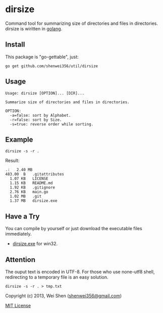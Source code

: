 dirsize
========

Command tool for summarizing size of directories and files in directories.
dirsize is wiritten in [golang](http://golang.org).

Install
-------
This package is "go-gettable", just:

    go get github.com/shenwei356/util/dirsize

Usage
-----
    
    Usage: dirsize [OPTION]... [DIR]...

    Summarize size of directories and files in directories.

    OPTION:
      -a=false: sort by Alphabet.
      -r=false: sort by Size.
      -s=true: reverse order while sorting.

Example
-------
    
    dirsize -s -r .

Result:

    .:   2.40 MB
    483.00  B	.gitattributes
      1.07 KB	LICENSE
      1.15 KB	README.md
      1.92 KB	.gitignore
      2.76 KB	main.go
      1.02 MB	.git
      1.37 MB	dirsize.exe

Have a Try
----------
You can compile by yourself or just download the executable files immediately.

- [dirsize.exe](https://github.com/shenwei356/dirsize/blob/master/dirsize.exe) for win32.

Attention
---------
The ouput text is encoded in UTF-8. For those who use none-utf8 shell, 
redirecting to a temporary file is an easy solution.

    dirsize -s -r . > tmp.txt
      
Copyright (c) 2013, Wei Shen (shenwei356@gmail.com)

[MIT License](https://github.com/shenwei356/dirsize/blob/master/LICENSE)
